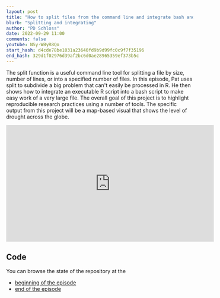 ```yaml
---
layout: post
title: "How to split files from the command line and integrate bash and R scripts (CC252)"
blurb: "Splitting and integrating"
author: "PD Schloss"
date: 2022-09-29 11:00
comments: false
youtube: NSy-WByR8Qo
start_hash: d4cde78be1031a23640fd9b9d99fc0c9f7f35196
end_hash: 329d1f02976d39af2bc6d0ae28965359ef373b5c
---
```


The split function is a useful command line tool for splitting a file by size, number of lines, or into a specified number of files. In this episode, Pat uses split to subdivide a big problem that can't easily be processed in R. He then shows how to integrate an executable R script into a bash script to make easy work of a very large file. The overall goal of this project is to highlight reproducible research practices using a number of tools. The specific output from this project will be a map-based visual that shows the level of drought across the globe.

<iframe style="margin: 0 auto;display:block;" width="560" height="315" src="https://www.youtube.com/embed/{{ page.youtube }}" frameborder="0" allow="accelerometer; autoplay; encrypted-media; gyroscope; picture-in-picture" allowfullscreen></iframe>

## Code

You can browse the state of the repository at the

* [beginning of the episode](https://github.com/riffomonas/drought_index/tree/{{page.start_hash}})
* [end of the episode](https://github.com/riffomonas/drought_index/tree/{{page.end_hash}})
